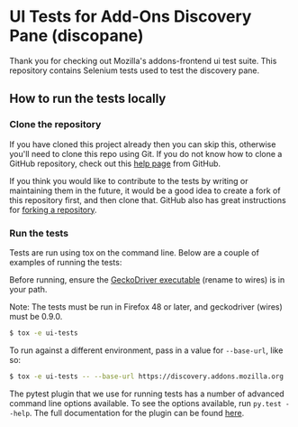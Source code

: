 # UI Tests for Add-Ons Discovery Pane (discopane)

Thank you for checking out Mozilla's addons-frontend ui test suite.
This repository contains Selenium tests used to test the discovery pane.

## How to run the tests locally

### Clone the repository
If you have cloned this project already then you can skip this, otherwise you'll need to clone this repo using Git.
If you do not know how to clone a GitHub repository, check out this
[help page][git-clone] from GitHub.

If you think you would like to contribute to the tests by writing or maintaining them in the future,
it would be a good idea to create a fork of this repository first, and then clone that.
GitHub also has great instructions for [forking a repository][git-fork].

### Run the tests
Tests are run using tox on the command line. Below are a couple of examples of running the tests:

Before running, ensure the [GeckoDriver executable][geckodriver] (rename to wires) is in your path.

Note: The tests must be run in Firefox 48 or later, and geckodriver (wires) must be 0.9.0.

```bash
$ tox -e ui-tests
```

To run against a different environment, pass in a value for `--base-url`, like so:

```bash
$ tox -e ui-tests -- --base-url https://discovery.addons.mozilla.org
```

The pytest plugin that we use for running tests has a number of advanced
command line options available. To see the options available, run
`py.test --help`. The full documentation for the plugin can be found
[here][pytest-selenium].

[git-clone]: https://help.github.com/articles/cloning-a-repository/
[git-fork]: https://help.github.com/articles/fork-a-repo/
[geckodriver]: https://developer.mozilla.org/en-US/docs/Mozilla/QA/Marionette/WebDriver#Setting_up_the_Marionette_executable
[pytest-selenium]: http://pytest-selenium.readthedocs.org/
[virtualenv]: https://wiki.mozilla.org/QA/Execution/Web_Testing/Automation/Virtual_Environments
